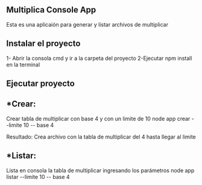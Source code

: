 ## Multiplica Console App

Esta es una aplicaión para generar y listar archivos de multiplicar 

## Instalar el proyecto

1- Abrir la consola cmd y ir a la carpeta del proyecto
2-Ejecutar npm install en la terminal

## Ejecutar proyecto

## *Crear:
Crear tabla de multiplicar con base 4 y con un limite de 10
    node app crear --limite 10 -- base 4

Resultado: 
Crea archivo con la tabla de multiplicar del 4 hasta llegar al limite


## *Listar: 
Lista en consola la tabla de multiplicar ingresando los parámetros 
    node app listar --limite 10 -- base 4
